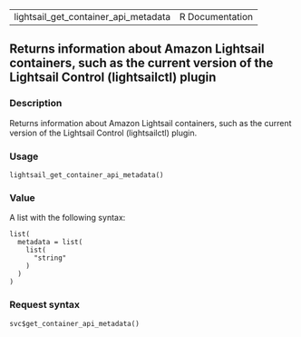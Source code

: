 <table style="width: 100%;">
<tbody>
<tr class="odd">
<td>lightsail_get_container_api_metadata</td>
<td style="text-align: right;">R Documentation</td>
</tr>
</tbody>
</table>

## Returns information about Amazon Lightsail containers, such as the current version of the Lightsail Control (lightsailctl) plugin

### Description

Returns information about Amazon Lightsail containers, such as the
current version of the Lightsail Control (lightsailctl) plugin.

### Usage

    lightsail_get_container_api_metadata()

### Value

A list with the following syntax:

    list(
      metadata = list(
        list(
          "string"
        )
      )
    )

### Request syntax

    svc$get_container_api_metadata()

